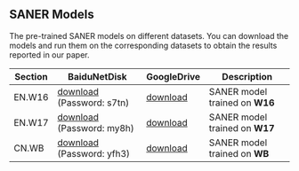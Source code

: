## SANER Models

The pre-trained SANER models on different datasets. You can download the models and run them on the corresponding datasets to obtain the results reported in our paper.

| Section | BaiduNetDisk | GoogleDrive | Description |
|-|-|-|-|
|EN.W16|[download](https://pan.baidu.com/s/1NhRxJMLhRh6mHpP35EKCTA) (Password: s7tn)  |[download](https://drive.google.com/file/d/18kjIUnzY2oYvUF-4iNysaMfl-IGnx8w3/view?usp=sharing)   |SANER model trained on **W16**|
|EN.W17|[download](https://pan.baidu.com/s/1rRpsHZtxc4MbJB5-PxGhPQ) (Password: my8h)  |[download](https://drive.google.com/file/d/1JU6L3QcNIa3gBWRB0WaUKkTpVcg-lyJ6/view?usp=sharing)   |SANER model trained on **W17**|
|CN.WB |[download](https://pan.baidu.com/s/1x0qQASnxF0MUedUizlpWDw) (Password: yfh3)  |[download](https://drive.google.com/file/d/1n0wY6lnkRn84Gi7mSFUZwu994pSwqyVy/view?usp=sharing)   |SANER model trained on **WB**|
